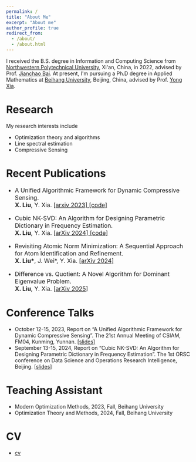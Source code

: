 ```yaml
---
permalink: /
title: "About Me"
excerpt: "About me"
author_profile: true
redirect_from: 
  - /about/
  - /about.html
---
```


I received the B.S. degree in Information and Computing Science from [Northwestern Polytechnical University](https://www.nwpu.edu.cn/), Xi'an, China, in 2022, advised by Prof. [Jianchao Bai](https://www.scholat.com/bjc1987).
At present, I'm pursuing a Ph.D degree in Applied Mathematics at [Beihang University](https://www.buaa.edu.cn/), Beijing, China, advised by Prof. [Yong Xia](https://math.buaa.edu.cn/szdw1/azcck/js/xy.htm).

Research
======
My research interests include
- Optimization theory and algorithms
- Line spectral estimation 
- Compressive Sensing

Recent Publications
======

<ul>
<font size="3">
<li><p> A Unified Algorithmic Framework for Dynamic Compressive Sensing. <br />
 <b>X. Liu</b>, Y. Xia. <a href="https://arxiv.org/abs/2310.07202">[arxiv 2023] </a> <a href="https://github.com/xzliu-opt/PLAY-CS">[code]  </a>
</p></li>
<li><p> Cubic NK-SVD: An Algorithm for Designing Parametric Dictionary in Frequency Estimation. <br />
 <b>X. Liu</b>, Y. Xia. <a href="https://arxiv.org/abs/2408.03708">[arXiv 2024]  </a> <a href="https://github.com/xzliu-opt/Cubic-NK-SVD">[code]  </a>
 </p></li>
<li><p> Revisiting Atomic Norm Minimization: A Sequential Approach for Atom Identification and Refinement. <br />
 <b>X. Liu*</b>, J. Wei*, Y. Xia. <a href="https://arxiv.org/abs/2411.08459">[arXiv 2024] </a>
 </p></li>
<li><p> Difference vs. Quotient: A Novel Algorithm for Dominant Eigenvalue Problem. <br />
 <b>X. Liu</b>, Y. Xia. <a href="https://arxiv.org/abs/2501.15131">[arXiv 2025]  </a>
 </p></li>
</font>
</ul>

Conference Talks
======
- October 12-15, 2023, Report on “A Unified Algorithmic Framework for Dynamic Compressive Sensing”. The 21st Annual Meeting of CSIAM, FM04, Kunming, Yunnan. [[slides]](https://xzliu-opt.github.io/files/slides/slides_CSIAM_2023.pdf)
- September 13-15, 2024, Report on “Cubic NK-SVD: An Algorithm for Designing Parametric Dictionary in Frequency Estimation”. The 1st ORSC conference on Data Science and Operations Research Intelligence, Beijing. [[slides]](https://xzliu-opt.github.io/files/slides/slides_ORSC_2024.pdf)

Teaching Assistant
======
- Modern Optimization Methods, 2023, Fall, Beihang University
- Optimization Theory and Methods, 2024, Fall, Beihang University

CV
======
- [cv](https://xzliu-opt.github.io/files/cv/cv_XiaozhiLiu.pdf)


